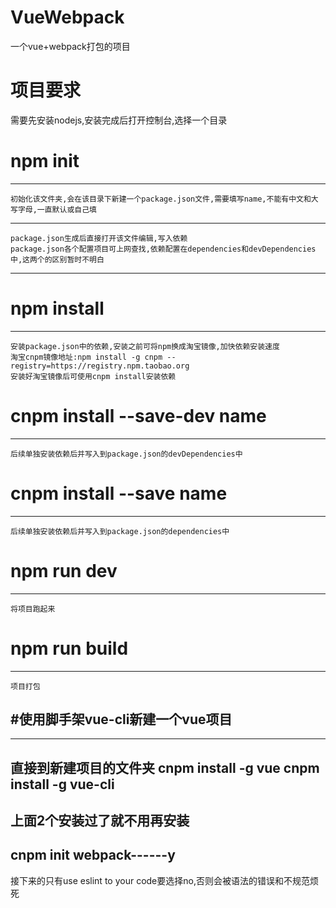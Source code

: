 # VueWebpack
一个vue+webpack打包的项目

# 项目要求
需要先安装nodejs,安装完成后打开控制台,选择一个目录

# npm init
-----------------------
	初始化该文件夹,会在该目录下新建一个package.json文件,需要填写name,不能有中文和大写字母,一直默认或自己填
-----------------------
	package.json生成后直接打开该文件编辑,写入依赖
	package.json各个配置项目可上网查找,依赖配置在dependencies和devDependencies中,这两个的区别暂时不明白
----------------------

# npm install
-----------------------
	安装package.json中的依赖,安装之前可将npm换成淘宝镜像,加快依赖安装速度
	淘宝cnpm镜像地址:npm install -g cnpm --registry=https://registry.npm.taobao.org
	安装好淘宝镜像后可使用cnpm install安装依赖
	
# cnpm install --save-dev name
------------------------
	后续单独安装依赖后并写入到package.json的devDependencies中

# cnpm install --save name
------------------------
	后续单独安装依赖后并写入到package.json的dependencies中
	
# npm run dev
------------------------------
	将项目跑起来
	
# npm run build
------------------------------
	项目打包
	
#使用脚手架vue-cli新建一个vue项目
---------------------------------
---------------------------------
直接到新建项目的文件夹
cnpm install -g vue
cnpm install -g vue-cli
---------------------------------
上面2个安装过了就不用再安装
---------------------------------
cnpm init webpack------y
---------------------------------
接下来的只有use eslint to your code要选择no,否则会被语法的错误和不规范烦死
	
